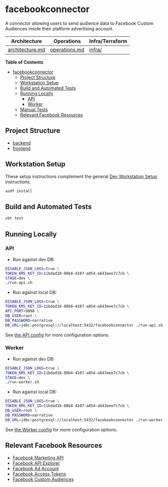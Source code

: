 # facebookconnector

A connector allowing users to send audience data to Facebook Custom Audiences inside their platform advertising account.

| Architecture                         | Operations                       | Infra/Terraform    |
|--------------------------------------|----------------------------------|--------------------|
| [architecture.md](./architecture.md) | [operations.md](./operations.md) | [infra/](./infra/) |

**Table of Contents**

- [facebookconnector](#facebookconnector)
    - [Project Structure](#project-structure)
    - [Workstation Setup](#workstation-setup)
    - [Build and Automated Tests](#build-and-automated-tests)
    - [Running Locally](#running-locally)
        - [API](#api)
        - [Worker](#worker)
    - [Manual Tests](#manual-tests)
    - [Relevant Facebook Resources](#relevant-facebook-resources)

## Project Structure

- [backend](./backend/)
- [frontend](./frontend/)

## Workstation Setup

These setup instructions complement the
general [Dev Workstation Setup](https://jobs.narrative.io/process/dev-workstation-setup) instructions.

```bash
asdf install
```

## Build and Automated Tests

```bash
sbt test
```

## Running Locally

### API

- Run against dev DB:

```bash
DISABLE_JSON_LOGS=true \
TOKEN_KMS_KEY_ID=11bdad18-80b4-4107-a854-a643eee7c7cb \
STAGE=dev \
./run-api.sh
```

- Run against local DB:

```bash
DISABLE_JSON_LOGS=true \
TOKEN_KMS_KEY_ID=11bdad18-80b4-4107-a854-a643eee7c7cb \
API_PORT=9998 \
DB_USER=root \
DB_PASSWORD=narrative
DB_URL=jdbc:postgresql://localhost:5432/facebookconnector ./run-api.sh
```

See [the API config](./api/src/main/scala/io/narrative/connectors/facebook/Config.scala) for more configuration options.

### Worker

- Run against dev DB:

```bash
DISABLE_JSON_LOGS=true \
TOKEN_KMS_KEY_ID=11bdad18-80b4-4107-a854-a643eee7c7cb \
STAGE=dev \
./run-worker.sh
```

- Run against local DB:

```bash
DISABLE_JSON_LOGS=true \
TOKEN_KMS_KEY_ID=11bdad18-80b4-4107-a854-a643eee7c7cb \
DB_USER=root \
DB_PASSWORD=narrative
DB_URL=jdbc:postgresql://localhost:5432/facebookconnector ./run-worker.sh
```

See [the Worker config](./worker/src/main/scala/io/narrative/connectors/facebook/Config.scala) for more configuration
options.

## Relevant Facebook Resources

- [Facebook Marketing API](https://developers.facebook.com/docs/marketing-apis/)
- [Facebook API Explorer](https://developers.facebook.com/tools/explorer/)
- [Facebook Ad Account](https://www.facebook.com/business/help/407323696966570?id=649869995454285)
- [Facebook Access Tokens](https://developers.facebook.com/docs/facebook-login/guides/access-tokens)
- [Facebook Custom Audiences](https://developers.facebook.com/docs/marketing-api/audiences/guides/custom-audiences/)
